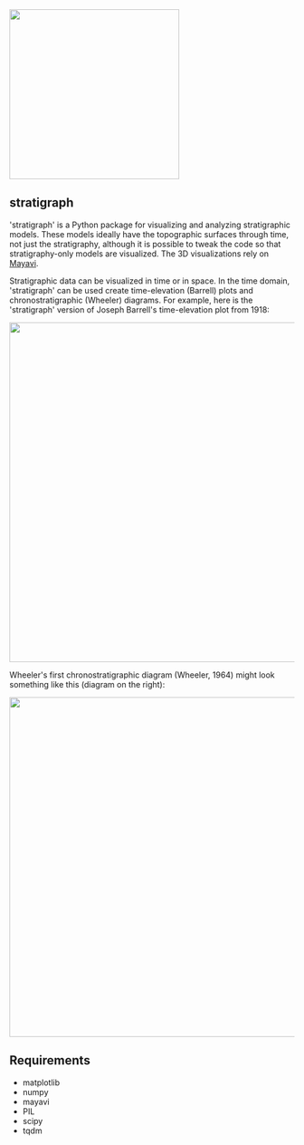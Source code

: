 <img src="https://github.com/zsylvester/stratigraph/blob/main/stratigraph_logo.png" width="300">

## stratigraph

'stratigraph' is a Python package for visualizing and analyzing stratigraphic models. These models ideally have the topographic surfaces through time, not just the stratigraphy, although it is possible to tweak the code so that stratigraphy-only models are visualized. The 3D visualizations rely on [Mayavi](https://docs.enthought.com/mayavi/mayavi/).

Stratigraphic data can be visualized in time or in space. In the time domain, 'stratigraph' can be used create time-elevation (Barrell) plots and chronostratigraphic (Wheeler) diagrams. For example, here is the 'stratigraph' version of Joseph Barrell's time-elevation plot from 1918:

<img src="https://github.com/zsylvester/stratigraph/blob/main/barrell_fig_100.png" width="600">


Wheeler's first chronostratigraphic diagram (Wheeler, 1964) might look something like this (diagram on the right):


<img src="https://github.com/zsylvester/stratigraph/blob/main/wheeler_reconstruction.png" width="600">


## Requirements

- matplotlib
- numpy
- mayavi
- PIL
- scipy
- tqdm